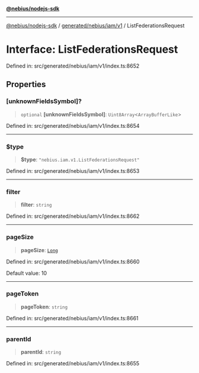 [**@nebius/nodejs-sdk**](../../../../../README.md)

---

[@nebius/nodejs-sdk](../../../../../README.md) / [generated/nebius/iam/v1](../README.md) / ListFederationsRequest

# Interface: ListFederationsRequest

Defined in: src/generated/nebius/iam/v1/index.ts:8652

## Properties

### \[unknownFieldsSymbol\]?

> `optional` **\[unknownFieldsSymbol\]**: `Uint8Array`\<`ArrayBufferLike`\>

Defined in: src/generated/nebius/iam/v1/index.ts:8654

---

### $type

> **$type**: `"nebius.iam.v1.ListFederationsRequest"`

Defined in: src/generated/nebius/iam/v1/index.ts:8653

---

### filter

> **filter**: `string`

Defined in: src/generated/nebius/iam/v1/index.ts:8662

---

### pageSize

> **pageSize**: [`Long`](../../../../../runtime/protos/core/classes/Long.md)

Defined in: src/generated/nebius/iam/v1/index.ts:8660

Default value: 10

---

### pageToken

> **pageToken**: `string`

Defined in: src/generated/nebius/iam/v1/index.ts:8661

---

### parentId

> **parentId**: `string`

Defined in: src/generated/nebius/iam/v1/index.ts:8655
